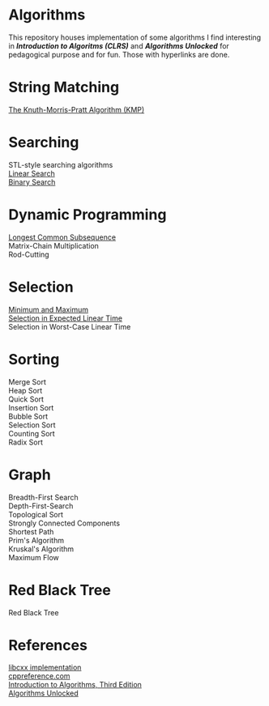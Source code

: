 # Algorithms
This repository houses implementation of some algorithms I find interesting in _**Introduction to Algoritms (CLRS)**_ and _**Algorithms Unlocked**_ for pedagogical purpose and for fun. Those with hyperlinks are done.
# String Matching
[The Knuth-Morris-Pratt Algorithm (KMP)](string_matching/kmp.hpp#L21)  
# Searching
STL-style searching algorithms  
[Linear Search](searching/searching.hpp#L1)  
[Binary Search](searching/searching.hpp#L15)  
# Dynamic Programming
[Longest Common Subsequence](dynamic_programming/lcs.hpp#L11)  
Matrix-Chain Multiplication  
Rod-Cutting  
# Selection
[Minimum and Maximum](selection/selection.hpp#L6)  
[Selection in Expected Linear Time](selection/selection.hpp#L48)  
Selection in Worst-Case Linear Time  
# Sorting
Merge Sort  
Heap Sort  
Quick Sort  
Insertion Sort  
Bubble Sort  
Selection Sort  
Counting Sort  
Radix Sort  
# Graph
Breadth-First Search  
Depth-First-Search  
Topological Sort  
Strongly Connected Components  
Shortest Path  
Prim's Algorithm  
Kruskal's Algorithm  
Maximum Flow  
# Red Black Tree
Red Black Tree  
# References
[libcxx implementation](https://github.com/llvm/llvm-project/blob/master/libcxx/include/algorithm)  
[cppreference.com](https://en.cppreference.com/w/cpp)  
[Introduction to Algorithms, Third Edition](https://mitpress.mit.edu/books/introduction-algorithms-third-edition)  
[Algorithms Unlocked](https://mitpress.mit.edu/books/algorithms-unlocked)  
